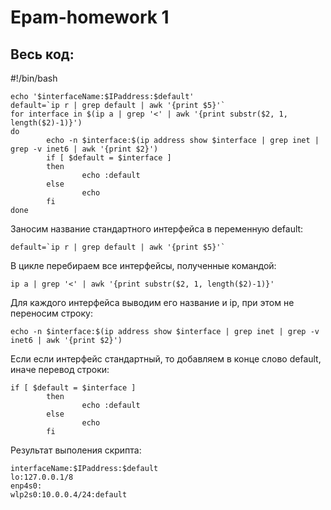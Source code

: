# Epam-homework 1
## Весь код:
\#!/bin/bash

```
echo '$interfaceName:$IPaddress:$default'
default=`ip r | grep default | awk '{print $5}'`
for interface in $(ip a | grep '<' | awk '{print substr($2, 1, length($2)-1)}')
do
        echo -n $interface:$(ip address show $interface | grep inet | grep -v inet6 | awk '{print $2}')
        if [ $default = $interface ]
        then
                echo :default
        else
                echo
        fi
done
```
Заносим название стандартного интерфейса в переменную default:
```
default=`ip r | grep default | awk '{print $5}'`
```
В цикле перебираем все интерфейсы, полученные командой:
```
ip a | grep '<' | awk '{print substr($2, 1, length($2)-1)}'
```
Для каждого интерфейса выводим его название и ip, при этом не переносим строку:
```
echo -n $interface:$(ip address show $interface | grep inet | grep -v inet6 | awk '{print $2}')
```
Если если интерфейс стандартный, то добавляем в конце слово default, иначе перевод строки:
```
if [ $default = $interface ]
        then
                echo :default
        else
                echo
        fi
```
Результат выполения скрипта:
```
interfaceName:$IPaddress:$default
lo:127.0.0.1/8
enp4s0:
wlp2s0:10.0.0.4/24:default
```
